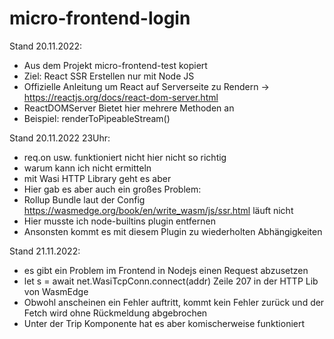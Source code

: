 # micro-frontend-login

Stand 20.11.2022:
- Aus dem Projekt micro-frontend-test kopiert
- Ziel: React SSR Erstellen nur mit Node JS
- Offizielle Anleitung um React auf Serverseite zu Rendern -> https://reactjs.org/docs/react-dom-server.html
- ReactDOMServer Bietet hier mehrere Methoden an
- Beispiel: renderToPipeableStream()

Stand 20.11.2022 23Uhr:
- req.on usw. funktioniert nicht hier nicht so richtig
- warum kann ich nicht ermitteln
- mit Wasi HTTP Library geht es aber
- Hier gab es aber auch ein großes Problem:
- Rollup Bundle laut der Config https://wasmedge.org/book/en/write_wasm/js/ssr.html läuft nicht
- Hier musste ich node-builtins plugin entfernen
- Ansonsten kommt es mit diesem Plugin zu wiederholten Abhängigkeiten 

Stand 21.11.2022:
- es gibt ein Problem im Frontend in Nodejs einen Request abzusetzen
- let s = await net.WasiTcpConn.connect(addr) Zeile 207 in der HTTP Lib von WasmEdge
- Obwohl anscheinen ein Fehler auftritt, kommt kein Fehler zurück und der Fetch wird ohne Rückmeldung abgebrochen
- Unter der Trip Komponente hat es aber komischerweise funktioniert